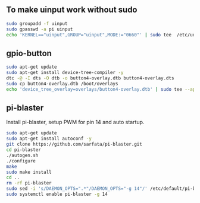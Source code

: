
## To make uinput work without sudo
```bash
sudo groupadd -f uinput
sudo gpasswd -a pi uinput
echo 'KERNEL=="uinput",GROUP="uinput",MODE:="0660"' | sudo tee  /etc/udev/rules.d/99-input.rules
```

## gpio-button
```bash
sudo apt-get update
sudo apt-get install device-tree-compiler -y
dtc -@ -I dts -O dtb -o button4-overlay.dtb button4-overlay.dts
sudo cp button4-overlay.dtb /boot/overlays
echo 'device_tree_overlay=overlays/button4-overlay.dtb' | sudo tee --append /boot/config.txt > /dev/null
```

## pi-blaster
Install pi-blaster, setup PWM for pin 14 and auto startup.
```bash
sudo apt-get update
sudo apt-get install autoconf -y
git clone https://github.com/sarfata/pi-blaster.git
cd pi-blaster
./autogen.sh
./configure
make
sudo make install
cd ..
rm -rf pi-blaster
sudo sed -i 's/DAEMON_OPTS=".*"/DAEMON_OPTS="-g 14"/' /etc/default/pi-blaster
sudo systemctl enable pi-blaster -g 14
```
